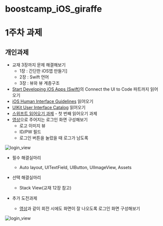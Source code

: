 # boostcamp_iOS_giraffe
# 1주차 과제
## 개인과제

* 교재 3장까지 문제 해결해보기
    * 1장 : 간단한 iOS앱 만들기]
    * 2장 : Swift 언어
    * 3장 : 뷰와 뷰 계층구조
* [Start Developing iOS Apps (Swift)](https://developer.apple.com/library/content/referencelibrary/GettingStarted/DevelopiOSAppsSwift/index.html)의 Connect the UI to Code 파트까지 읽어오기
* [iOS Human Interface Guidelines](https://developer.apple.com/ios/human-interface-guidelines/) 읽어오기
* [UIKit User Interface Catalog](https://developer.apple.com/library/content/documentation/UserExperience/Conceptual/UIKitUICatalog/) 읽어오기
* [스위프트 읽어오기 과제](reading/ios_reading_assignment_swift_1.pdf) - 첫 번째 읽어오기 과제
* [영상](video/login_view.mov)으로 주어지는 로그인 화면 구성해보기
    * 로고 이미지 뷰
    * ID/PW 필드
    * 로그인 버튼을 눌렀을 때 로그가 남도록

![login_view](images/login_view.png)
 
* 필수 해결실마리
    * Auto layout, UITextField, UIButton, UIImageView, Assets
* 선택 해결실마리
    * Stack View(교재 12장 참고)
    
* 추가 도전과제
    * [영상](video/login_view_rotate.mov)과 같이 회전 시에도 화면이 잘 나오도록 로그인 화면 구성해보기

![login_view](images/login_view_rotate.png)
